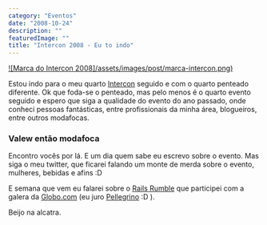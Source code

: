 ```yaml
---
category: "Eventos"
date: "2008-10-24"
description: ""
featuredImage: ""
title: "Intercon 2008 - Eu to indo"
---
```


[![Marca do Intercon 2008]/assets/images/post/marca-intercon.png)](http://imasters.uol.com.br/intercon/2008/)

Estou indo para o meu quarto [Intercon](http://imasters.uol.com.br/intercon/2008/) seguido e com o quarto penteado diferente. Ok que foda-se o penteado, mas pelo menos é o quarto evento seguido e espero que siga a qualidade do evento do ano passado, onde conheci pessoas fantásticas, entre profissionais da minha área, blogueiros, entre outros modafocas.

### Valew então modafoca

Encontro vocês por lá. E um dia quem sabe eu escrevo sobre o evento. Mas siga o meu twitter, que ficarei falando um monte de merda sobre o evento, mulheres, bebidas e afins :D

E semana que vem eu falarei sobre o [Rails Rumble](http://railsrumble.com/) que participei com a galera da [Globo.com](http://www.globo.com) (eu juro [Pellegrino](http://www.vp.blog.br/) :D ).

Beijo na alcatra.
